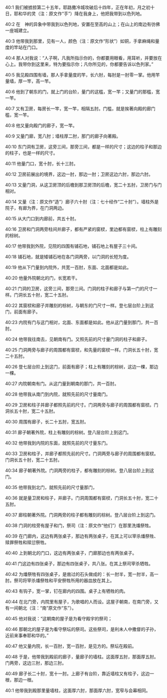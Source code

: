 <a id="1"></a>40:1  我们被掳掠第二十五年，耶路撒冷城攻破后十四年，正在年初，月之初十日，耶和华的灵（注：原文作“手”）降在我身上，他把我带到以色列地。  

<a id="2"></a>40:2  在　神的异象中带我到以色列地，安置在至高的山上；在山上的南边有彷佛一座城建立。  

<a id="3"></a>40:3  他带我到那里，见有一人，颜色（注：原文作“形状”）如铜，手拿麻绳和量度的竿站在门口。  

<a id="4"></a>40:4  那人对我说：“人子啊，凡我所指示你的，你都要用眼看，用耳听，并要放在心上。我带你到这里来，特为要指示你；凡你所见的，你都要告诉以色列家。”  

<a id="5"></a>40:5  我见殿四围有墙，那人手拿量度的竿，长六肘，每肘是一肘零一掌。他用竿量墙，厚一竿，高一竿。  

<a id="6"></a>40:6  他到了朝东的门，就上门的台阶，量门的这槛，宽一竿；又量门的那槛，宽一竿。  

<a id="7"></a>40:7  又有卫房，每房长一竿，宽一竿，相隔五肘。门槛，就是挨著向殿的廊门槛，宽一竿。  

<a id="8"></a>40:8  他又量向殿门的廊子，宽一竿。  

<a id="9"></a>40:9  又量门廊，宽八肘；墙柱厚二肘，那门的廊子向著殿。  

<a id="10"></a>40:10  东门洞有卫房，这旁三间，那旁三间，都是一样的尺寸；这边的柱子和那边的柱子，也是一样的尺寸。  

<a id="11"></a>40:11  他量门口，宽十肘，长十三肘。  

<a id="12"></a>40:12  卫房前展出的境界，这边一肘，那边一肘；卫房这边六肘，那边六肘。  

<a id="13"></a>40:13  又量门洞，从这卫房顶的后檐到那卫房顶的后檐，宽二十五肘，卫房门与门相对。  

<a id="14"></a>40:14  又量（注：原文作“造”）廊子六十肘（注：七十经作“二十肘”）。墙柱外是院子，有廊为界，在门洞两边。  

<a id="15"></a>40:15  从大门口到内廊前，共五十肘。　  

<a id="16"></a>40:16  卫房和门洞两旁柱间并廊子，都有严紧的窗棂，里边都有窗棂，柱上有雕刻的棕树。  

<a id="17"></a>40:17  他带我到外院，见院的四围有铺石地，铺石地上有屋子三十间。  

<a id="18"></a>40:18  铺石地，就是矮铺石地在各门洞两旁，以门洞的长短为度。  

<a id="19"></a>40:19  他从下门量到内院外，共宽一百肘，东面、北面都是如此。  

<a id="20"></a>40:20  他量外院朝北的门，长宽若干。  

<a id="21"></a>40:21  门洞的卫房，这旁三间，那旁三间。门洞的柱子和廊子与第一门的尺寸一样。门洞长五十肘，宽二十五肘。  

<a id="22"></a>40:22  其窗棂和廊子并雕刻的棕树，与朝东的门尺寸一样。登七层台阶上到这门，前面有廊子。  

<a id="23"></a>40:23  内院有门与这门相对，北面、东面都是如此。他从这门量到那门，共一百肘。  

<a id="24"></a>40:24  他带我往南去，见朝南有门。又照先前的尺寸量门洞的柱子和廊子。  

<a id="25"></a>40:25  门洞两旁与廊子的周围都有窗棂，和先量的窗棂一样。门洞长五十肘，宽二十五肘。  

<a id="26"></a>40:26  登七层台阶上到这门，前面有廊子；柱上有雕刻的棕树，这边一棵，那边一棵。  

<a id="27"></a>40:27  内院朝南有门。从这门量到朝南的那门，共一百肘。  

<a id="28"></a>40:28  他带我从南门到内院，就照先前的尺寸量南门。  

<a id="29"></a>40:29  卫房和柱子并廊子都照先前的尺寸。门洞两旁与廊子的周围都有窗棂。门洞长五十肘，宽二十五肘。  

<a id="30"></a>40:30  周围有廊子，长二十五肘，宽五肘。  

<a id="31"></a>40:31  廊子朝著外院，柱上有雕刻的棕树。登八层台阶上到这门。  

<a id="32"></a>40:32  他带我到内院的东面，就照先前的尺寸量东门。  

<a id="33"></a>40:33  卫房和柱子，并廊子都照先前的尺寸。门洞两旁与廊子的周围都有窗棂。门洞长五十肘，宽二十五肘。  

<a id="34"></a>40:34  廊子朝著外院。门洞两旁的柱子，都有雕刻的棕树。登八层台阶上到这门。  

<a id="35"></a>40:35  他带我到北门，就照先前的尺寸量那门，　  

<a id="36"></a>40:36  就是量卫房和柱子，并廊子。门洞周围都有窗棂，门洞长五十肘，宽二十五肘。  

<a id="37"></a>40:37  廊柱朝著外院。门洞两旁的柱子都有雕刻的棕树。登八层台阶上到这门。  

<a id="38"></a>40:38  门洞的柱旁有屋子和门，祭司（注：原文作“他们”）在那里洗燔祭牲。  

<a id="39"></a>40:39  在门廊内，这边有两张桌子，那边有两张桌子，在其上可以宰杀燔祭牲、赎罪祭牲和赎愆祭牲。  

<a id="40"></a>40:40  上到朝北的门口，这边有两张桌子，门廊那边也有两张桌子。  

<a id="41"></a>40:41  门这边有四张桌子，那边有四张桌子，共八张。在其上祭司宰杀牺牲。  

<a id="42"></a>40:42  为燔祭牲有四张桌子，是凿过的石头做成的：长一肘半，宽一肘半，高一肘。祭司将宰杀燔祭牲和平安祭牲所用的器皿放在其上。  

<a id="43"></a>40:43  有钩子，宽一掌，钉在廊内的四围。桌子上有牺牲的肉。  

<a id="44"></a>40:44  在北门旁，内院里有屋子，为歌唱的人而设。这屋子朝南，在南门旁，又有一间朝北（注：“南”原文作“东”）。　  

<a id="45"></a>40:45  他对我说：“这朝南的屋子是为看守殿宇的祭司；  

<a id="46"></a>40:46  那朝北的屋子是为看守祭坛的祭司。这些祭司，是利未人中撒督的子孙，近前来事奉耶和华的。”  

<a id="47"></a>40:47  他又量内院，长一百肘，宽一百肘，是见方的。祭坛在殿前。  

<a id="48"></a>40:48  于是，他带我到殿前的廊子，量廊子的墙柱。这面厚五肘，那面厚五肘。门两旁，这边三肘，那边三肘。  

<a id="49"></a>40:49  廊子长二十肘，宽十一肘。上廊子有台阶，靠近墙柱又有柱子，这边一根，那边一根。  

<a id="1"></a>40:1  他带我到殿那里量墙柱，这面厚六肘，那面厚六肘，宽窄与会幕相同。  
